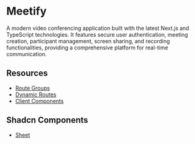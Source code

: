 # Meetify
 A modern video conferencing application built with the latest Next.js and TypeScript technologies. It features secure user authentication, meeting creation, participant management, screen sharing, and recording functionalities, providing a comprehensive platform for real-time communication.

## Resources
- [Route Groups](https://nextjs.org/docs/app/building-your-application/routing/route-groups)
- [Dynamic Routes](https://nextjs.org/docs/pages/building-your-application/routing/dynamic-routes)
- [Client Components](https://nextjs.org/docs/app/building-your-application/rendering/client-components)

## Shadcn Components
- [Sheet](https://ui.shadcn.com/docs/components/sheet)
